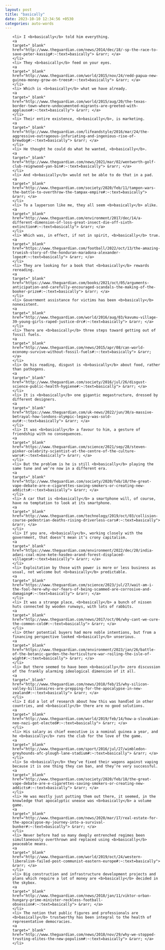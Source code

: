 ```yaml
---
layout: post
title: "basically"
date: 2023-10-10 12:34:56 +0530
categories: auto-words
---
```

<ol>

    <li> I <b>basically</b> told him everything.
    <a 
    target="_blank" 
    href="http://www.theguardian.com/news/2014/dec/18/-sp-the-race-to-save-peter-kassig#:~:text=basically"> &rarr; </a>
    </li>
    <li> They <b>basically</b> feed on your eyes.
    <a 
    target="_blank" 
    href="http://www.theguardian.com/world/2015/nov/24/redd-papua-new-guinea-money-grow-on-trees#:~:text=basically"> &rarr; </a>
    </li>
    <li> Which is <b>basically</b> what we have already.
    <a 
    target="_blank" 
    href="http://www.theguardian.com/world/2015/aug/20/the-texas-border-town-where-undocumented-migrants-are-greeted-with-applause#:~:text=basically"> &rarr; </a>
    </li>
    <li> Their entire existence, <b>basically</b>, is marketing.
    <a 
    target="_blank" 
    href="http://www.theguardian.com/lifeandstyle/2016/mar/24/the-aggressive-outrageous-infuriating-and-ingenious-rise-of-brewdog#:~:text=basically"> &rarr; </a>
    </li>
    <li> He thought he could do what he wanted, <b>basically</b>.
    <a 
    target="_blank" 
    href="http://www.theguardian.com/news/2021/mar/02/wentworth-golf-club-reignwood-yan-bin#:~:text=basically"> &rarr; </a>
    </li>
    <li> And <b>basically</b> would not be able to do that in a pad.
    <a 
    target="_blank" 
    href="http://www.theguardian.com/society/2020/feb/11/tampon-wars-the-battle-to-overthrow-the-tampax-empire#:~:text=basically"> &rarr; </a>
    </li>
    <li> To a layperson like me, they all seem <b>basically</b> alike.
    <a 
    target="_blank" 
    href="http://www.theguardian.com/environment/2017/dec/14/a-different-dimension-of-loss-great-insect-die-off-sixth-extinction#:~:text=basically"> &rarr; </a>
    </li>
    <li> Which was, in effect, if not in spirit, <b>basically</b> true.
    <a 
    target="_blank" 
    href="https://www.theguardian.com/football/2022/oct/13/the-amazing-trueish-story-of-the-honduran-maradona-alexander-lopez#:~:text=basically"> &rarr; </a>
    </li>
    <li> They are looking for a book that <b>basically</b> rewards rereading.
    <a 
    target="_blank" 
    href="https://www.theguardian.com/books/2021/oct/05/arguments-anticipation-and-carefully-encouraged-scandals-the-making-of-the-booker-prize#:~:text=basically"> &rarr; </a>
    </li>
    <li> Government assistance for victims has been <b>basically</b> nonexistent.
    <a 
    target="_blank" 
    href="http://www.theguardian.com/world/2016/aug/03/kavumu-village-39-young-girls-raped-justice-drc#:~:text=basically"> &rarr; </a>
    </li>
    <li> There are <b>basically</b> three steps toward getting out of fossil fuels.
    <a 
    target="_blank" 
    href="http://www.theguardian.com/news/2015/apr/08/can-world-economy-survive-without-fossil-fuels#:~:text=basically"> &rarr; </a>
    </li>
    <li> On his reading, disgust is <b>basically</b> about food, rather than pathogens.
    <a 
    target="_blank" 
    href="http://www.theguardian.com/society/2016/jul/26/disgust-science-public-health-hygiene#:~:text=basically"> &rarr; </a>
    </li>
    <li> It is <b>basically</b> one gigantic megastructure, dressed by different designers.
    <a 
    target="_blank" 
    href="https://www.theguardian.com/uk-news/2022/jun/30/a-massive-betrayal-how-londons-olympic-legacy-was-sold-out#:~:text=basically"> &rarr; </a>
    </li>
    <li> It was <b>basically</b> a favour to him, a gesture of friendship with no consequences.
    <a 
    target="_blank" 
    href="https://www.theguardian.com/science/2021/sep/28/steven-pinker-celebrity-scientist-at-the-centre-of-the-culture-wars#:~:text=basically"> &rarr; </a>
    </li>
    <li> But the problem is he is still <b>basically</b> playing the same tune and we’re now in a different era.
    <a 
    target="_blank" 
    href="http://www.theguardian.com/society/2020/feb/18/the-great-vape-debate-are-e-cigarettes-saving-smokers-or-creating-new-addicts#:~:text=basically"> &rarr; </a>
    </li>
    <li> A car that is <b>basically</b> a smartphone will, of course, have no temptation to look at its smartphone.
    <a 
    target="_blank" 
    href="http://www.theguardian.com/technology/2019/oct/03/collision-course-pedestrian-deaths-rising-driverless-cars#:~:text=basically"> &rarr; </a>
    </li>
    <li> If you are, <b>basically</b>, working closely with the government, that doesn’t mean it’s crony capitalism.
    <a 
    target="_blank" 
    href="https://www.theguardian.com/environment/2022/dec/20/india-adani-coal-mine-kete-hasdeo-arand-forest-displaced-villages#:~:text=basically"> &rarr; </a>
    </li>
    <li> Exploitation by those with power is more or less business as usual, not welcome but <b>basically</b> predictable.
    <a 
    target="_blank" 
    href="https://www.theguardian.com/science/2023/jul/27/wait-am-i-the-fool-here-why-our-fears-of-being-scammed-are-corrosive-and-damaging#:~:text=basically"> &rarr; </a>
    </li>
    <li> It was a strange place, <b>basically</b> a bunch of nissen huts connected by wooden runways, with lots of rabbits.
    <a 
    target="_blank" 
    href="http://www.theguardian.com/news/2017/oct/06/why-cant-we-cure-the-common-cold#:~:text=basically"> &rarr; </a>
    </li>
    <li> Other potential buyers had more noble intentions, but from a financing perspective looked <b>basically</b> unserious.
    <a 
    target="_blank" 
    href="https://www.theguardian.com/environment/2023/jan/26/battle-of-the-botanic-garden-the-horticulture-war-roiling-the-isle-of-wight#:~:text=basically"> &rarr; </a>
    </li>
    <li> But there seemed to have been <b>basically</b> zero discussion of the frankly alarming ideological dimension of it all.
    <a 
    target="_blank" 
    href="http://www.theguardian.com/news/2018/feb/15/why-silicon-valley-billionaires-are-prepping-for-the-apocalypse-in-new-zealand#:~:text=basically"> &rarr; </a>
    </li>
    <li> I did a lot of research about how this was handled in other countries, and <b>basically</b> there are no good solutions.
    <a 
    target="_blank" 
    href="http://www.theguardian.com/world/2019/feb/14/how-a-slovakian-neo-nazi-got-elected#:~:text=basically"> &rarr; </a>
    </li>
    <li> His salary as chief executive is a nominal guinea a year, and he <b>basically</b> runs the club for the love of the game.
    <a 
    target="_blank" 
    href="http://www.theguardian.com/sport/2016/jul/27/wimbledon-greyhounds-afc-plough-lane-stadium#:~:text=basically"> &rarr; </a>
    </li>
    <li> So <b>basically</b> they’ve fixed their wagons against vaping because it is one thing they can ban, and they’re very successful.
    <a 
    target="_blank" 
    href="http://www.theguardian.com/society/2020/feb/18/the-great-vape-debate-are-e-cigarettes-saving-smokers-or-creating-new-addicts#:~:text=basically"> &rarr; </a>
    </li>
    <li> He was mostly just putting them out there, it seemed, in the knowledge that apocalyptic unease was <b>basically</b> a volume game.
    <a 
    target="_blank" 
    href="http://www.theguardian.com/news/2020/mar/17/real-estate-for-the-apocalypse-my-journey-into-a-survival-bunker#:~:text=basically"> &rarr; </a>
    </li>
    <li> Never before had so many deeply entrenched regimes been simultaneously overthrown and replaced using <b>basically</b> peaceable means.
    <a 
    target="_blank" 
    href="http://www.theguardian.com/world/2019/oct/24/western-liberalism-failed-post-communist-eastern-europe#:~:text=basically"> &rarr; </a>
    </li>
    <li> Big construction and infrastructure development projects and plans which require a lot of money are <b>basically</b> decided in the skybox.
    <a 
    target="_blank" 
    href="http://www.theguardian.com/news/2018/jan/11/viktor-orban-hungary-prime-minister-reckless-football-obsession#:~:text=basically"> &rarr; </a>
    </li>
    <li> The notion that public figures and professionals are <b>basically</b> trustworthy has been integral to the health of representative democracies.
    <a 
    target="_blank" 
    href="http://www.theguardian.com/news/2018/nov/29/why-we-stopped-trusting-elites-the-new-populism#:~:text=basically"> &rarr; </a>
    </li>